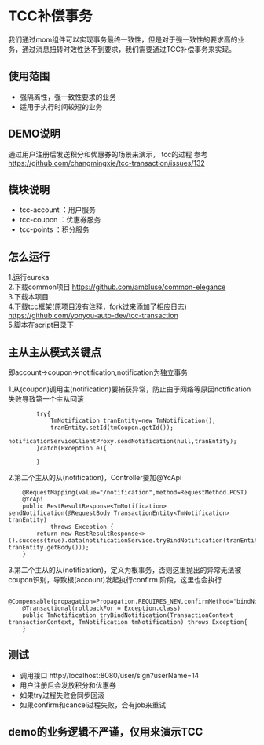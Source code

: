 # TCC补偿事务

我们通过mom组件可以实现事务最终一致性，但是对于强一致性的要求高的业务，通过消息扭转时效性达不到要求，我们需要通过TCC补偿事务来实现。


## 使用范围
* 强隔离性，强一致性要求的业务
* 适用于执行时间较短的业务

## DEMO说明

通过用户注册后发送积分和优惠券的场景来演示，
tcc的过程 参考 https://github.com/changmingxie/tcc-transaction/issues/132

## 模块说明
* tcc-account ：用户服务
* tcc-coupon ：优惠券服务
* tcc-points ：积分服务

## 怎么运行

1.运行eureka   
2.下载common项目 https://github.com/ambluse/common-elegance  
3.下载本项目  
4.下载tcc框架(原项目没有注释，fork过来添加了相应日志) https://github.com/yonyou-auto-dev/tcc-transaction   
5.脚本在script目录下  

## 主从主从模式关键点
即account->coupon->notification,notification为独立事务

1.从(coupon)调用主(notification)要捕获异常，防止由于网络等原因notification失败导致第一个主从回滚
```
		try{
			TmNotification tranEntity=new TmNotification();
			tranEntity.setId(tmCoupon.getId());
			notificationServiceClientProxy.sendNotification(null,tranEntity);
		}catch(Exception e){

		}
```
2.第二个主从的从(notification)，Controller要加@YcApi
```
	@RequestMapping(value="/notification",method=RequestMethod.POST)
	@YcApi
	public RestResultResponse<TmNotification> sendNotification(@RequestBody TransactionEntity<TmNotification> tranEntity)
			throws Exception {
		return new RestResultResponse<>().success(true).data(notificationService.tryBindNotification(tranEntity.getContext(), tranEntity.getBody()));
	}
```
3.第二个主从的从(notification)，定义为根事务，否则这里抛出的异常无法被coupon识别，导致根(account)发起执行confirm 阶段，这里也会执行
```
    @Compensable(propagation=Propagation.REQUIRES_NEW,confirmMethod="bindNotification",cancelMethod="unBindNotification")
	@Transactional(rollbackFor = Exception.class)
	public TmNotification tryBindNotification(TransactionContext transactionContext, TmNotification tmNotification) throws Exception{
    }
```


## 测试

* 调用接口 http://localhost:8080/user/sign?userName=14   
* 用户注册后会发放积分和优惠券  
* 如果try过程失败会同步回滚
* 如果confirm和cancel过程失败，会有job来重试


## demo的业务逻辑不严谨，仅用来演示TCC